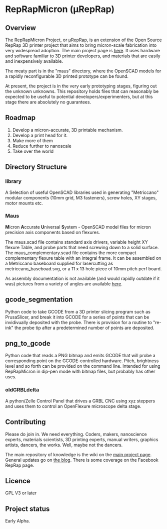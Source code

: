 # RepRapMicron (μRepRap)

## Overview

The RepRapMicron Project, or μRepRap, is an extension of the Open Source RepRap 3D printer project that aims to bring micron-scale fabrication into very widespread adoption. The main project page is [here](https://reprap.org/wiki/RepRapMicron). It uses hardware and software familiar to 3D printer developers, and materials that are easily and inexpensively available.

The meaty part is in the "maus" directory, where the OpenSCAD models for a rapidly reconfigurable 3D printed prototype can be found.

At present, the project is in the very early prototyping stages, figuring out the unknown unknowns. This repository holds files that can reasonably be expected to be useful to potential developers/experimenters, but at this stage there are absolutely no guarantees.

## Roadmap

1. Develop a micron-accurate, 3D printable mechanism.
2. Develop a print head for it.
3. Make more of them
4. Reduce further to nanoscale
5. Take over the world


## Directory Structure
### library
A Selection of useful OpenSCAD libraries used in generating "Metriccano" modular components (10mm grid, M3 fasteners), screw holes, XY stages, motor mounts etc.
### Maus
**M**icron **A**ccurate **U**niversal **S**ystem - OpenSCAD model files for micron precision axis components based on flexures.

The maus.scad file contains standard axis drivers, variable height XY flexure Table, and probe parts that need screwing down to a solid surface. The maus_complementary.scad file contains the more compact complementary flexure table with an integral frame. It can be assembled on a Metriccano baseboard supplied for lasercutting as metriccano_baseboad.svg, or a 11 x 13 hole piece of 10mm pitch perf board.

As assembly documentation is not available (and would rapidly outdate if it was) pictures from a variety of angles are available [here](http://blog.reprap.org/2025/02/maus-c-assembly-photos.html).

## gcode_segmentation
Python code to take GCODE from a 3D printer slicing program such as PrusaSlicer, and break it into GCODE for a series of points that can be invidivually deposited with the probe. There is provision for a routine to "re-ink" the probe tip after a predetermined number of points are deposited.

## png_to_gcode
Python code that reads a PNG bitmap and emits GCODE that will probe a corresponding point on the GCODE-controlled hardware. Pitch, brightness level and so forth can be provided on the command line. Intended for using RepRapMicron in dip-pen mode with bitmap files, but probably has other uses.

### oldGRBLdelta
A python/Zelle Control Panel that drives a GRBL CNC using xyz steppers and uses them to control an OpenFlexure microscope delta stage.

## Contributing
Please do join in. We need everything. Coders, makers, nanoscience experts, materials scientists, 3D printing experts, manual writers, graphics artists, dancers, the works. Well, maybe not the dancers.

The main repository of knowledge is the wiki on the [main project page](https://reprap.org/wiki/RepRapMicron). General updates go on [the blog](http://blog.reprap.org/). There is some coverage on the Facebook RepRap page.

## Licence
GPL V3 or later

## Project status
Early Alpha.
